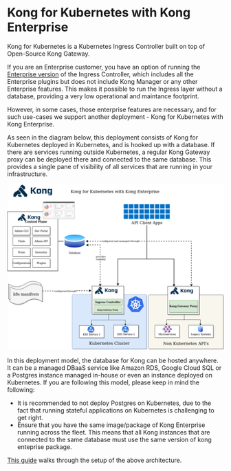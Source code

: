 # Kong for Kubernetes with Kong Enterprise

Kong for Kubernetes is a Kubernetes Ingress Controller built on top
of Open-Source Kong Gateway.

If you are an Enterprise customer, you have an option of running the
[Enterprise version](https://docs.konghq.com/enterprise/latest/kong-for-kubernetes/)
of the Ingress Controller, which includes
all the Enterprise plugins but does not include Kong Manager or any
other Enterprise features. This makes it possible to
run the Ingress layer without a database, providing a very low
operational and maintance footprint.

However, in some cases, those enterprise features are necessary,
and for such use-cases we support another deployment - Kong for
Kubernetes with Kong Enterprise.

As seen in the diagram below, this deployment consists of
Kong for Kubernetes deployed in Kubernetes, and is hooked up with
a database. If there are services running outside Kubernetes,
a regular Kong Gateway proxy can be deployed there and connected to the
same database. This provides a single pane of visibility of
all services that are running in your infrastructure.

![architecture-overview](../images/k4k8s-with-kong-enterprise.png "K4K8S with Kong Enterprise")

In this deployment model, the database for Kong can be hosted anywhere.
It can be a managed DBaaS service like Amazon RDS, Google Cloud
SQL or a Postgres instance managed in-house or even an instance
deployed on Kubernetes.
If you are following this model, please keep in mind the following:
- It is recommended to not deploy Postgres on Kubernetes,
  due to the fact that running stateful applications on Kubernetes
  is challenging to get right.
- Ensure that you have the same image/package of Kong Enterprise
  running across the fleet. This means that all Kong instances that are
  connected to the same database must use the
  same version of kong enteprise package.

[This guide](../deployment/kong-enterprise.md)
walks through the setup of the above architecture.
